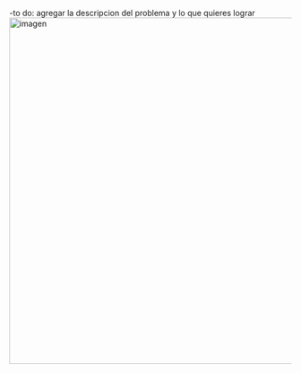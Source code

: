 -to do: agregar la descripcion del problema y lo que quieres lograr
<img width="792" height="618" alt="imagen" src="https://github.com/user-attachments/assets/fbb27f59-6ad1-4a39-90bf-5f5ffd034ffd" />
